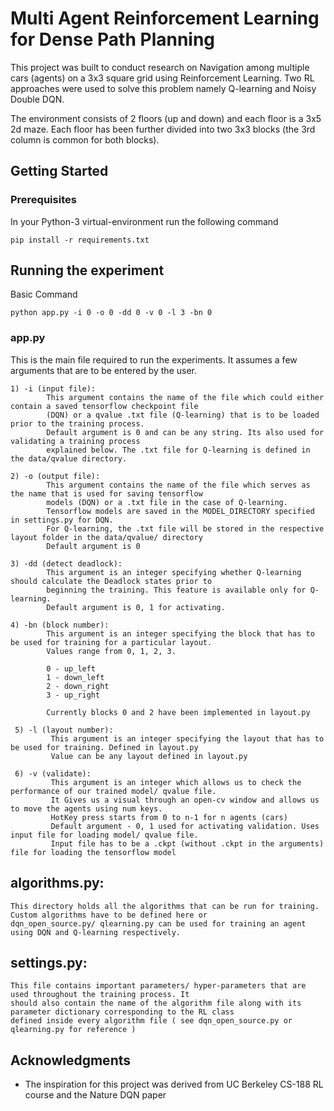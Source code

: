 # Multi Agent Reinforcement Learning for Dense Path Planning

This project was built to conduct research on Navigation among multiple cars (agents) on a 3x3 square grid using 
Reinforcement Learning. Two RL approaches were used to solve this problem namely Q-learning and Noisy Double DQN.

The environment consists of 2 floors (up and down) and each floor is a 3x5 2d maze. Each floor
has been further divided into two 3x3 blocks (the 3rd column is common for both blocks).


## Getting Started

### Prerequisites

In your Python-3 virtual-environment run the following command

```
pip install -r requirements.txt
```

## Running the experiment
Basic Command

```
python app.py -i 0 -o 0 -dd 0 -v 0 -l 3 -bn 0
```

### app.py

This is the main file required to run the experiments. It assumes a few arguments that are to be entered by the
    user.

    1) -i (input file):
            This argument contains the name of the file which could either contain a saved tensorflow checkpoint file
            (DQN) or a qvalue .txt file (Q-learning) that is to be loaded prior to the training process.
            Default argument is 0 and can be any string. Its also used for validating a training process
            explained below. The .txt file for Q-learning is defined in the data/qvalue directory.

    2) -o (output file):
            This argument contains the name of the file which serves as the name that is used for saving tensorflow
            models (DQN) or a .txt file in the case of Q-learning.
            Tensorflow models are saved in the MODEL_DIRECTORY specified in settings.py for DQN.
            For Q-learning, the .txt file will be stored in the respective layout folder in the data/qvalue/ directory
            Default argument is 0

    3) -dd (detect deadlock):
            This argument is an integer specifying whether Q-learning should calculate the Deadlock states prior to
            beginning the training. This feature is available only for Q-learning.
            Default argument is 0, 1 for activating.

    4) -bn (block number):
            This argument is an integer specifying the block that has to be used for training for a particular layout.
            Values range from 0, 1, 2, 3.

            0 - up_left
            1 - down_left
            2 - down_right
            3 - up_right

            Currently blocks 0 and 2 have been implemented in layout.py

     5) -l (layout number):
             This argument is an integer specifying the layout that has to be used for training. Defined in layout.py
             Value can be any layout defined in layout.py

     6) -v (validate):
             This argument is an integer which allows us to check the performance of our trained model/ qvalue file.
             It Gives us a visual through an open-cv window and allows us to move the agents using num keys.
             HotKey press starts from 0 to n-1 for n agents (cars)
             Default argument - 0, 1 used for activating validation. Uses input file for loading model/ qvalue file.
             Input file has to be a .ckpt (without .ckpt in the arguments) file for loading the tensorflow model

## algorithms.py:
    This directory holds all the algorithms that can be run for training. Custom algorithms have to be defined here or
    dqn_open_source.py/ qlearning.py can be used for training an agent using DQN and Q-learning respectively.


## settings.py:
    This file contains important parameters/ hyper-parameters that are used throughout the training process. It
    should also contain the name of the algorithm file along with its parameter dictionary corresponding to the RL class
    defined inside every algorithm file ( see dqn_open_source.py or qlearning.py for reference )


## Acknowledgments

* The inspiration for this project was derived from UC Berkeley CS-188 RL course and the Nature DQN paper 


